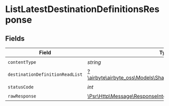 # ListLatestDestinationDefinitionsResponse


## Fields

| Field                                                                                                                     | Type                                                                                                                      | Required                                                                                                                  | Description                                                                                                               |
| ------------------------------------------------------------------------------------------------------------------------- | ------------------------------------------------------------------------------------------------------------------------- | ------------------------------------------------------------------------------------------------------------------------- | ------------------------------------------------------------------------------------------------------------------------- |
| `contentType`                                                                                                             | *string*                                                                                                                  | :heavy_check_mark:                                                                                                        | N/A                                                                                                                       |
| `destinationDefinitionReadList`                                                                                           | [?\airbyte\airbyte_oss\Models\Shared\DestinationDefinitionReadList](../../models/shared/DestinationDefinitionReadList.md) | :heavy_minus_sign:                                                                                                        | Successful operation                                                                                                      |
| `statusCode`                                                                                                              | *int*                                                                                                                     | :heavy_check_mark:                                                                                                        | N/A                                                                                                                       |
| `rawResponse`                                                                                                             | [\Psr\Http\Message\ResponseInterface](https://www.php-fig.org/psr/psr-7/#33-psrhttpmessageresponseinterface)              | :heavy_minus_sign:                                                                                                        | N/A                                                                                                                       |